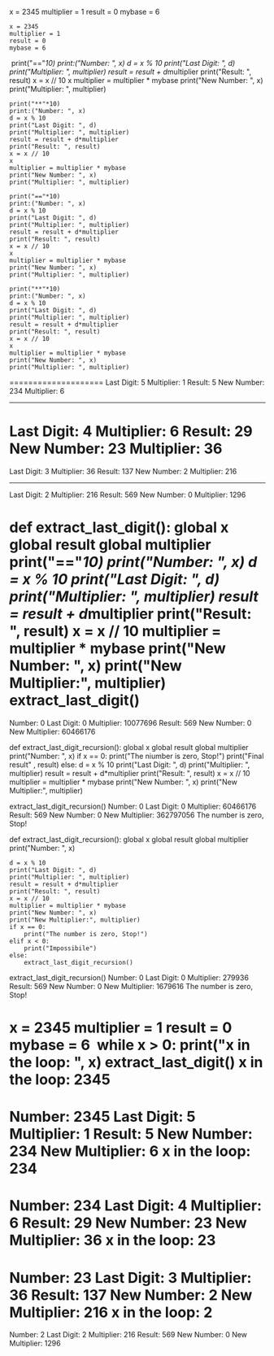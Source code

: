 x = 2345
multiplier = 1
result = 0
mybase = 6

    x = 2345
    multiplier = 1
    result = 0
    mybase = 6
​
    print("=="*10)
    print:("Number: ", x)
    d = x % 10
    print("Last Digit: ", d)
    print("Multiplier: ", multiplier)
    result = result + d*multiplier
    print("Result: ", result)
    x = x // 10
    x
    multiplier = multiplier * mybase
    print("New Number: ", x)
    print("Multiplier: ", multiplier)
    
    print("**"*10)
    print:("Number: ", x)
    d = x % 10
    print("Last Digit: ", d)
    print("Multiplier: ", multiplier)
    result = result + d*multiplier
    print("Result: ", result)
    x = x // 10
    x
    multiplier = multiplier * mybase
    print("New Number: ", x)
    print("Multiplier: ", multiplier)
    
    print("=="*10)
    print:("Number: ", x)
    d = x % 10
    print("Last Digit: ", d)
    print("Multiplier: ", multiplier)
    result = result + d*multiplier
    print("Result: ", result)
    x = x // 10
    x
    multiplier = multiplier * mybase
    print("New Number: ", x)
    print("Multiplier: ", multiplier)
    
    print("**"*10)
    print:("Number: ", x)
    d = x % 10
    print("Last Digit: ", d)
    print("Multiplier: ", multiplier)
    result = result + d*multiplier
    print("Result: ", result)
    x = x // 10
    x
    multiplier = multiplier * mybase
    print("New Number: ", x)
    print("Multiplier: ", multiplier)
====================
Last Digit:  5
Multiplier:  1
Result:  5
New Number:  234
Multiplier:  6
********************
Last Digit:  4
Multiplier:  6
Result:  29
New Number:  23
Multiplier:  36
====================
Last Digit:  3
Multiplier:  36
Result:  137
New Number:  2
Multiplier:  216
********************
Last Digit:  2
Multiplier:  216
Result:  569
New Number:  0
Multiplier:  1296

def extract_last_digit():
    global x
    global result
    global multiplier
    print("=="*10)
    print("Number: ", x)
    d = x % 10
    print("Last Digit: ", d)
    print("Multiplier: ", multiplier)
    result = result + d*multiplier
    print("Result: ", result)
    x = x // 10
    multiplier = multiplier * mybase
    print("New Number: ", x)
    print("New Multiplier:", multiplier)
extract_last_digit()
====================
Number:  0
Last Digit:  0
Multiplier:  10077696
Result:  569
New Number:  0
New Multiplier: 60466176

def extract_last_digit_recursion():
    global x
    global result
    global multiplier
    print("Number: ", x)
    if x == 0:
        print("The niumber is zero, Stop!")
        print("Final result" , result)
    else:
        d = x % 10
        print("Last Digit: ", d)
        print("Multiplier: ", multiplier)
        result = result + d*multiplier
        print("Result: ", result)
        x = x // 10
        multiplier = multiplier * mybase
        print("New Number: ", x)
        print("New Multiplier:", multiplier)
        
extract_last_digit_recursion()
Number:  0
Last Digit:  0
Multiplier:  60466176
Result:  569
New Number:  0
New Multiplier: 362797056
The number is zero, Stop!

def extract_last_digit_recursion():
    global x
    global result
    global multiplier
    print("Number: ", x)
   
    d = x % 10
    print("Last Digit: ", d)
    print("Multiplier: ", multiplier)
    result = result + d*multiplier
    print("Result: ", result)
    x = x // 10
    multiplier = multiplier * mybase
    print("New Number: ", x)
    print("New Multiplier:", multiplier)
    if x == 0:
        print("The number is zero, Stop!")
    elif x < 0:
        print("Impossibile")
    else:
        extract_last_digit_recursion()
extract_last_digit_recursion()
Number:  0
Last Digit:  0
Multiplier:  279936
Result:  569
New Number:  0
New Multiplier: 1679616
The number is zero, Stop!

x = 2345
multiplier = 1
result = 0
mybase = 6
​
while x > 0:
    print("x in the loop: ", x)
    extract_last_digit()
x in the loop:  2345
====================
Number:  2345
Last Digit:  5
Multiplier:  1
Result:  5
New Number:  234
New Multiplier: 6
x in the loop:  234
====================
Number:  234
Last Digit:  4
Multiplier:  6
Result:  29
New Number:  23
New Multiplier: 36
x in the loop:  23
====================
Number:  23
Last Digit:  3
Multiplier:  36
Result:  137
New Number:  2
New Multiplier: 216
x in the loop:  2
====================
Number:  2
Last Digit:  2
Multiplier:  216
Result:  569
New Number:  0
New Multiplier: 1296
​

